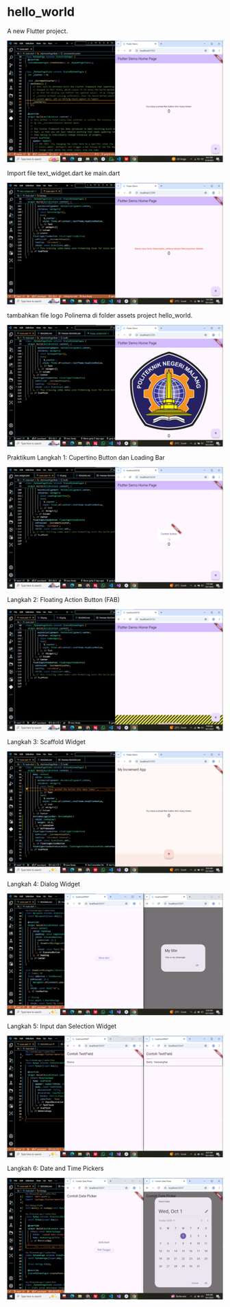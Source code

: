 # hello_world

A new Flutter project.

![Screenshot hello_world](images/01.png)

Import file text_widget.dart ke main.dart

![Screenshot hello_world](images/02.png)

tambahkan file logo Polinema di folder assets project hello_world.

![Screenshot hello_world](images/03.png)

Praktikum Langkah 1: Cupertino Button dan Loading Bar

![Screenshot hello_world](images/04.png)

Langkah 2: Floating Action Button (FAB)

![Screenshot hello_world](images/05.png)

Langkah 3: Scaffold Widget

![Screenshot hello_world](images/06.png)

Langkah 4: Dialog Widget

![Screenshot hello_world](images/07.png)

Langkah 5: Input dan Selection Widget

![Screenshot hello_world](images/08.png)

Langkah 6: Date and Time Pickers

![Screenshot hello_world](images/09.png)